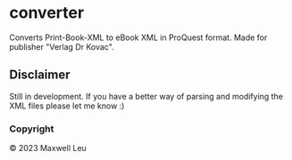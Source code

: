 # converter
Converts Print-Book-XML to eBook XML in ProQuest format.
Made for publisher "Verlag Dr Kovac".

## Disclaimer
Still in development. If you have a better way of parsing and modifying the XML files please let me know :) 

### Copyright
©️ 2023 Maxwell Leu
